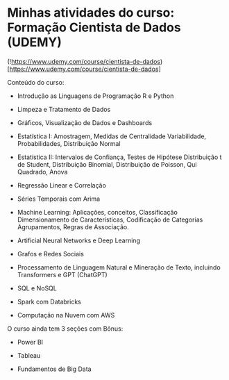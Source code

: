 
# Minhas atividades do curso: Formação  Cientista de Dados (UDEMY)

(!https://www.udemy.com/course/cientista-de-dados)[https://www.udemy.com/course/cientista-de-dados]

Conteúdo do curso:

* Introdução as Linguagens de Programação R e Python

* Limpeza e Tratamento de Dados

* Gráficos, Visualização de Dados e Dashboards

* Estatística I: Amostragem, Medidas de Centralidade Variabilidade, Probabilidades, Distribuição Normal

* Estatística II: Intervalos de Confiança, Testes de Hipótese Distribuição t de Student, Distribuição Binomial, Distribuição de Poisson, Qui Quadrado, Anova

* Regressão Linear e Correlação

* Séries Temporais com Arima

* Machine Learning: Aplicações, conceitos, Classificação Dimensionamento de Características, Codificação de Categorias Agrupamentos, Regras de Associação.

* Artificial Neural Networks e Deep Learning

* Grafos e Redes Sociais

* Processamento de Linguagem Natural e Mineração de Texto, incluindo Transformers e GPT (ChatGPT)

* SQL e NoSQL

* Spark com Databricks

* Computação na Nuvem com AWS

O curso ainda tem 3 seções com Bônus:

* Power BI

* Tableau

* Fundamentos de Big Data

